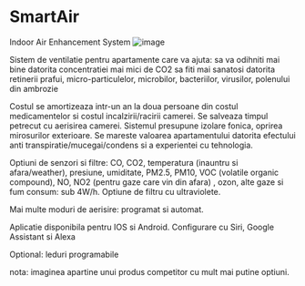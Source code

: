 # SmartAir
Indoor Air Enhancement System
![image](https://user-images.githubusercontent.com/44812157/67863711-140ce400-fb2d-11e9-9b30-c75030d838a7.png)

Sistem de ventilatie pentru apartamente care va ajuta:
 sa va odihniti mai bine datorita concentratiei mai mici de CO2
 sa fiti mai sanatosi datorita retinerii prafui, micro-particulelor, microbilor, bacteriilor, virusilor, polenului din ambrozie

Costul se amortizeaza intr-un an la doua persoane din costul medicamentelor si costul incalzirii/racirii camerei. Se salveaza timpul petrecut cu aerisirea camerei.
Sistemul presupune izolare fonica, oprirea mirosurilor exterioare.
Se mareste valoarea apartamentului datorita efectului anti transpiratie/mucegai/condens si a experientei cu tehnologia.


Optiuni de senzori si filtre: CO, CO2, temperatura (inauntru si afara/weather), presiune, umiditate, PM2.5, PM10, VOC (volatile organic compound), NO, NO2 (pentru gaze care vin din afara) , ozon, alte gaze si fum
consum: sub 4W/h. Optiune de filtru cu ultraviolete.

Mai multe moduri de aerisire: programat si automat.

Aplicatie disponibila pentru IOS si Android. Configurare cu Siri, Google Assistant si Alexa

Optional: leduri programabile

nota: imaginea apartine unui produs competitor cu mult mai putine optiuni.

